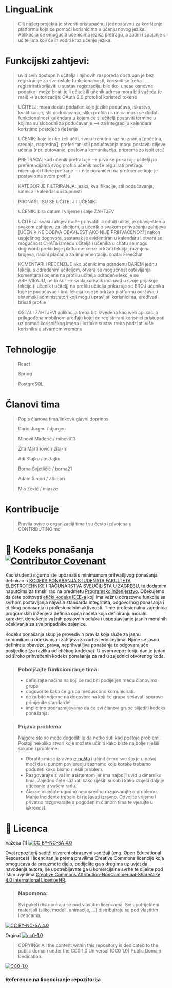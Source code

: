 # LinguaLink

> Cilj našeg projekta je stvoriti pristupačnu i jednostavnu za korištenje platformu koja će pomoći korisnicima u učenju novog jezika.
> Aplikacija će omogućiti učenicima jezika pretragu, a zatim i spajanje s učiteljima koji će ih voditi kroz učenje jezika.


# Funkcijski zahtjevi:
> uvid svih dostupnih učitelja i njihovih rasporeda dostupan je bez registracije
> za sve ostale funkcionalnosti, korisnik se treba registrirati/prijaviti u sustav
> registracija: bilo tko, unese osnovne podatke i može birati je li učitelj ili učenik
> adresa mora biti važeća (e-mail) -> autorizacija: OAuth 2.0 protokol koristeći tokene
  
> UČITELJ:
> mora dodati podatke: koje jezike podučava, iskustvo, kvalifikacije, stil podučavanja, slika profila i satnica
> mora se dodati funkcionalnost kalendara u kojem će si učitelji postaviti termine u kojima su slobodni za podučavanje --> za integraciju kalendara koristimo postojeća rješenja

> UČENIK:
> koje jezike želi učiti, svoju trenutnu razinu znanja [početna, srednja, napredna], preferirani stil podučavanja
> mogu postaviti ciljeve učenja (npr. putovanje, poslovna komunikacija, priprema za ispit etc.)

> PRETRAGA:
> kad učenik pretražuje --> prvo se prikazuju učitelji po preferencijama svog profila
> učenik može regulirati pretragu mijenjajući filtere pretrage --> nije ograničen na preference koje je postavio na svom profilu

> KATEGORIJE FILTRIRANJA: jezici, kvalifikacije, stil podučavanja, satnica i kalendar dostupnosti

> PRONAŠLI SU SE UČITELJ I UČENIK:

> UČENIK: bira datum i vrijeme i šalje ZAHTJEV

> UČITELJ: svaki zahtjev može prihvatiti ili odbiti
> učitelj je obaviješten o svakom zahtjevu za lekcijom, a učenik o svakom prihvaćanju zahtjeva [UČENIK NE DOBIVA OBAVIJEST AKO NIJE PRIHVAĆENO??]
> nakon uspješnog dogovora, sastanak je evidentiran u kalendaru i otvara se mogućnost CHATa između učitelja i učenika
> u chatu se mogu dogovoriti preko koje platforme će se održati lekcija, razmjena brojeva, načini plaćanja
> za implementaciju chata: FreeChat

> KOMENTARI I RECENZIJE
> ako učenik ima odrađenu BAREM jednu lekciju s određenim učiteljom, otvara se mogućnost ostavljanja komentara i ocjene na profilu učitelja
> odrađene lekcije se ARHIVIRAJU, ne brišu! --> svaki korisnik ima uvid u svoje prijašnje lekcije (i učenik i učitelj)
> na profilu učitelja prikazuje se BROJ učenika koje je podučavao i broj lekcija koje je održao
> platformu održavaju sistemski administratori koji mogu upravljati korisnicima, uređivati i brisati profile

> OSTALI ZAHTJEVI
> aplikacija treba biti izvedena kao web aplikacija prilagođena mobilnom uređaju kojoj će registrirani korisnici pristupati uz pomoć korisničkog imena i lozinke
> sustav treba podržati više korisnika u stvarnom vremenu

# Tehnologije
> React
> 
> Spring
> 
> PostgreSQL


# Članovi tima 
> Popis članova tima/linkovi/ glavni doprinos
> 
> Dario Jurgec / djurgec
> 
> Mihovil Mađerić / mihovil13
> 
> Zita Martinović / zita-m
> 
> Adi Stajku / asttajku
> 
> Borna Svjetličić / borna21
> 
> Adam Šinjori / aSinjori
> 
> Mia Zekić / miazze

# Kontribucije
>Pravila ovise o organizaciji tima i su često izdvojena u CONTRIBUTING.md



# 📝 Kodeks ponašanja [![Contributor Covenant](https://img.shields.io/badge/Contributor%20Covenant-2.1-4baaaa.svg)](CODE_OF_CONDUCT.md)
Kao studenti sigurno ste upoznati s minimumom prihvatljivog ponašanja definiran u [KODEKS PONAŠANJA STUDENATA FAKULTETA ELEKTROTEHNIKE I RAČUNARSTVA SVEUČILIŠTA U ZAGREBU](https://www.fer.hr/_download/repository/Kodeks_ponasanja_studenata_FER-a_procisceni_tekst_2016%5B1%5D.pdf), te dodatnim naputcima za timski rad na predmetu [Programsko inženjerstvo](https://wwww.fer.hr).
Očekujemo da ćete poštovati [etički kodeks IEEE-a](https://www.ieee.org/about/corporate/governance/p7-8.html) koji ima važnu obrazovnu funkciju sa svrhom postavljanja najviših standarda integriteta, odgovornog ponašanja i etičkog ponašanja u profesionalnim aktivnosti. Time profesionalna zajednica programskih inženjera definira opća načela koja definiranju  moralni karakter, donošenje važnih poslovnih odluka i uspostavljanje jasnih moralnih očekivanja za sve pripadnike zajenice.

Kodeks ponašanja skup je provedivih pravila koja služe za jasnu komunikaciju očekivanja i zahtjeva za rad zajednice/tima. Njime se jasno definiraju obaveze, prava, neprihvatljiva ponašanja te  odgovarajuće posljedice (za razliku od etičkog kodeksa). U ovom repozitoriju dan je jedan od široko prihvačenih kodeks ponašanja za rad u zajednici otvorenog koda.
>### Poboljšajte funkcioniranje tima:
>* definirajte načina na koji će rad biti podijeljen među članovima grupe
>* dogovorite kako će grupa međusobno komunicirati.
>* ne gubite vrijeme na dogovore na koji će grupa rješavati sporove primjenite standarde!
>* implicitno podrazmijevamo da će svi članovi grupe slijediti kodeks ponašanja.
 
>###  Prijava problema
>Najgore što se može dogoditi je da netko šuti kad postoje problemi. Postoji nekoliko stvari koje možete učiniti kako biste najbolje riješili sukobe i probleme:
>* Obratite mi se izravno [e-pošta](mailto:vlado.sruk@fer.hr) i  učinit ćemo sve što je u našoj moći da u punom povjerenju saznamo koje korake trebamo poduzeti kako bismo riješili problem.
>* Razgovarajte s vašim asistentom jer ima najbolji uvid u dinamiku tima. Zajedno ćete saznati kako riješiti sukob i kako izbjeći daljnje utjecanje u vašem radu.
>* Ako se osjećate ugodno neposredno razgovarajte o problemu. Manje incidente trebalo bi rješavati izravno. Odvojite vrijeme i privatno razgovarajte s pogođenim članom tima te vjerujte u iskrenost.

# 📝 Licenca
Važeča (1)
[![CC BY-NC-SA 4.0][cc-by-nc-sa-shield]][cc-by-nc-sa]

Ovaj repozitorij sadrži otvoreni obrazovni sadržaji (eng. Open Educational Resources)  i licenciran je prema pravilima Creative Commons licencije koja omogućava da preuzmete djelo, podijelite ga s drugima uz 
uvjet da navođenja autora, ne upotrebljavate ga u komercijalne svrhe te dijelite pod istim uvjetima [Creative Commons Attribution-NonCommercial-ShareAlike 4.0 International License HR][cc-by-nc-sa].
>
> ### Napomena:
>
> Svi paketi distribuiraju se pod vlastitim licencama.
> Svi upotrijebleni materijali  (slike, modeli, animacije, ...) distribuiraju se pod vlastitim licencama.

[![CC BY-NC-SA 4.0][cc-by-nc-sa-image]][cc-by-nc-sa]

[cc-by-nc-sa]: https://creativecommons.org/licenses/by-nc/4.0/deed.hr 
[cc-by-nc-sa-image]: https://licensebuttons.net/l/by-nc-sa/4.0/88x31.png
[cc-by-nc-sa-shield]: https://img.shields.io/badge/License-CC%20BY--NC--SA%204.0-lightgrey.svg

Orginal [![cc0-1.0][cc0-1.0-shield]][cc0-1.0]
>
>COPYING: All the content within this repository is dedicated to the public domain under the CC0 1.0 Universal (CC0 1.0) Public Domain Dedication.
>
[![CC0-1.0][cc0-1.0-image]][cc0-1.0]

[cc0-1.0]: https://creativecommons.org/licenses/by/1.0/deed.en
[cc0-1.0-image]: https://licensebuttons.net/l/by/1.0/88x31.png
[cc0-1.0-shield]: https://img.shields.io/badge/License-CC0--1.0-lightgrey.svg

### Reference na licenciranje repozitorija
